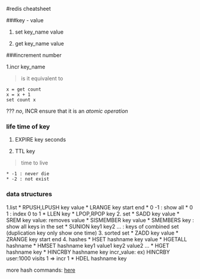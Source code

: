 #redis cheatsheet

###key - value

1. set key_name value

2. get key_name value

###increment number

1.incr key_name
>is it equivalent to 
```redis
x = get count
x = x + 1
set count x
```
???
*no*, INCR ensure that it is an *atomic operation*

### life time of key

1. EXPIRE key seconds

2. TTL key 
> time to live

    * -1 : never die
    * -2 : not exist

### data structures

1.list
    * RPUSH,LPUSH key value
    * LRANGE key start end
    * 0 -1 : show all
    * 0 1 : index 0 to 1
    * LLEN key
    * LPOP,RPOP key
2. set
    * SADD key value
    * SREM key value: removes value
    * SISMEMBER key value
    * SMEMBERS key : show all keys in the set
    * SUNION key1 key2 ... : keys of combined set (duplication key only show one time)
3. sorted set
    * ZADD key value
    * ZRANGE key start end 
4. hashes
    * HSET hashname key value
    * HGETALL hashname
    * HMSET hashname key1 value1 key2 value2 ...
    * HGET hashname key
    * HINCRBY hashname key incr_value: ex) HINCRBY user:1000 visits 1 => incr 1
    * HDEL hashname key

more hash commands: [here](http://redis.io/commands#hash)


